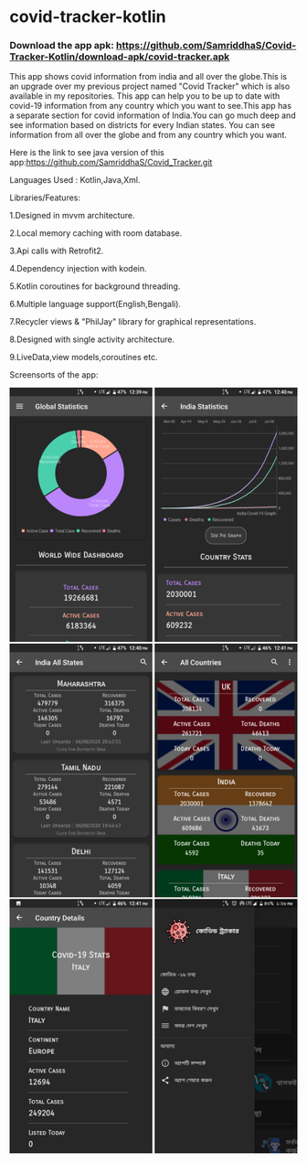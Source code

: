 # covid-tracker-kotlin

### Download the app apk: https://github.com/SamriddhaS/Covid-Tracker-Kotlin/download-apk/covid-tracker.apk

This app shows covid information from india and all over the globe.This is an upgrade over my previous project named "Covid Tracker" which is also available in my repositories.
This app can help you to be up to date with covid-19 information from any country which you want to see.This app has a separate section for covid information of India.You can go much deep and see information based on districts for every Indian states.
You can see information from all over the globe and from any country which you want.

Here is the link to see java version of this app:https://github.com/SamriddhaS/Covid_Tracker.git

Languages Used : Kotlin,Java,Xml.

Libraries/Features:

1.Designed in mvvm architecture.

2.Local memory caching with room database.

3.Api calls with Retrofit2.

4.Dependency injection with kodein.

5.Kotlin coroutines for background threading.

6.Multiple language support(English,Bengali).

7.Recycler views & "PhilJay" library for graphical representations.

8.Designed with single activity architecture.

9.LiveData,view models,coroutines etc.

Screensorts of the app:

<img src="screenshots/screenshort1.png" width="250">
<img src="screenshots/screenshort2.png" width="250">
<img src="screenshots/screenshort3.png" width="250">
<img src="screenshots/screenshort4.png" width="250">
<img src="screenshots/screenshort5.png" width="250">
<img src="screenshots/screenshort6.png" width="250">
